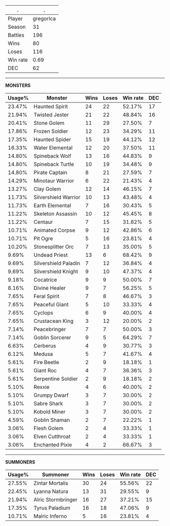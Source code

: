 .|.
|-|-
Player|gregorlca
Season|31
Battles|196
Wins|80
Loses|116
Win rate|0.69
DEC|62

---
**MONSTERS**

Usage%|Monster|Wins|Loses|Win rate|DEC|
-|-|-|-|-|-|
23.47%|Haunted Spirit|24|22|52.17%|17|
21.94%|Twisted Jester|21|22|48.84%|16|
20.41%|Stone Golem|11|29|27.50%|7|
17.86%|Frozen Soldier|12|23|34.29%|11|
17.35%|Haunted Spider|15|19|44.12%|12|
16.33%|Water Elemental|12|20|37.50%|11|
14.80%|Spineback Wolf|13|16|44.83%|9|
14.80%|Spineback Turtle|10|19|34.48%|9|
14.80%|Pirate Captain|8|21|27.59%|7|
14.29%|Minotaur Warrior|6|22|21.43%|4|
13.27%|Clay Golem|12|14|46.15%|7|
11.73%|Silvershield Warrior|10|13|43.48%|4|
11.73%|Earth Elemental|7|16|30.43%|5|
11.22%|Skeleton Assassin|10|12|45.45%|8|
11.22%|Centaur|7|15|31.82%|5|
10.71%|Animated Corpse|9|12|42.86%|6|
10.71%|Pit Ogre|5|16|23.81%|4|
10.20%|Stonesplitter Orc|7|13|35.00%|5|
9.69%|Undead Priest|13|6|68.42%|9|
9.69%|Silvershield Paladin|7|12|36.84%|4|
9.69%|Silvershield Knight|9|10|47.37%|4|
9.18%|Cocatrice|9|9|50.00%|7|
8.16%|Divine Healer|9|7|56.25%|5|
7.65%|Feral Spirit|7|8|46.67%|3|
7.65%|Peaceful Giant|5|10|33.33%|4|
7.65%|Cyclops|6|9|40.00%|4|
7.65%|Crustacean King|3|12|20.00%|2|
7.14%|Peacebringer|7|7|50.00%|3|
7.14%|Goblin Sorcerer|9|5|64.29%|7|
6.63%|Cerberus|4|9|30.77%|3|
6.12%|Medusa|5|7|41.67%|4|
5.61%|Fire Beetle|2|9|18.18%|1|
5.61%|Giant Roc|4|7|36.36%|3|
5.61%|Serpentine Soldier|2|9|18.18%|2|
5.10%|Rexxie|4|6|40.00%|2|
5.10%|Grumpy Dwarf|3|7|30.00%|2|
5.10%|Sabre Shark|3|7|30.00%|2|
5.10%|Kobold Miner|3|7|30.00%|2|
4.59%|Goblin Shaman|2|7|22.22%|1|
3.06%|Flesh Golem|2|4|33.33%|1|
3.06%|Elven Cutthroat|2|4|33.33%|1|
3.06%|Enchanted Pixie|4|2|66.67%|3|

---
**SUMMONERS**

Usage%|Summoner|Wins|Loses|Win rate|DEC|
-|-|-|-|-|-|
27.55%|Zintar Mortalis|30|24|55.56%|22|
22.45%|Lyanna Natura|13|31|29.55%|9|
21.94%|Alric Stormbringer|16|27|37.21%|15|
17.35%|Tyrus Paladium|16|18|47.06%|9|
10.71%|Malric Inferno|5|16|23.81%|4|
